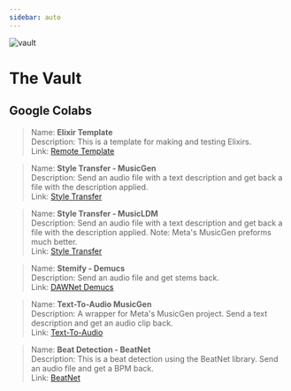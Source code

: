 ```yaml
---
sidebar: auto
---
```


![vault](/sas_runes_vault_2.png)

# The Vault

## Google Colabs

>Name: **Elixir Template**<br/>
Description: This is a template for making and testing Elixirs.<br/>
Link: [Remote Template](https://colab.research.google.com/github/shiehn/elixirs/blob/main/elixir_template.ipynb)

>Name: **Style Transfer - MusicGen**<br/>
Description: Send an audio file with a text description and get back a file with the description applied.<br/>
Link: [Style Transfer](https://colab.research.google.com/github/shiehn/elixirs/blob/main/elixir_style_transfer_musicgen.ipynb)

>Name: **Style Transfer - MusicLDM**<br/>
Description: Send an audio file with a text description and get back a file with the description applied. Note: Meta's MusicGen preforms much better.<br/>
Link: [Style Transfer](https://github.com/shiehn/dawnet-remotes/blob/main/elixir_style_transfer_audioldm2.ipynb)

>Name: **Stemify - Demucs**<br/>
Description: Send an audio file and get stems back.<br/>
Link: [DAWNet Demucs](https://colab.research.google.com/github/shiehn/elixirs/blob/main/elixir_demucs.ipynb)

>Name: **Text-To-Audio MusicGen**<br/>
Description: A wrapper for Meta's MusicGen project.  Send a text description and get an audio clip back.<br/>
Link: [Text-To-Audio](https://colab.research.google.com/github/shiehn/elixirs/blob/main/elixir_musicgen.ipynb)

>Name: **Beat Detection - BeatNet**<br/>
Description: This is a beat detection using the BeatNet library.   Send an audio file and get a BPM back.<br/>
Link: [BeatNet](https://colab.research.google.com/github/shiehn/elixirs/blob/main/elixir_beatnet.ipynb)